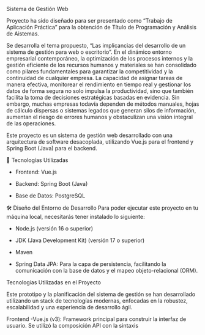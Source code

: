 Sistema de Gestión Web

Proyecto ha sido diseñado para ser presentado como “Trabajo de Aplicación Práctica” para la obtención de Título de Programación y Análisis de Aistemas.

Se desarrolla el tema propuesto, “Las implicancias del desarrollo de un sistema de gestión para web o escritorio”. En el dinámico entorno empresarial 
contemporáneo, la optimización de los procesos internos y la gestión eficiente de los recursos humanos y materiales se han consolidado como pilares 
fundamentales para garantizar la competitividad y la continuidad de cualquier empresa. La capacidad de asignar tareas de manera efectiva, monitorear 
el rendimiento en tiempo real y gestionar los datos de forma segura no solo impulsa la productividad, sino que también facilita la toma de decisiones 
estratégicas basadas en evidencia. Sin embargo, muchas empresas todavía dependen de métodos manuales, hojas de cálculo dispersas o sistemas legados 
que generan silos de información, aumentan el riesgo de errores humanos y obstaculizan una visión integral de las operaciones.


Este proyecto es un sistema de gestión web desarrollado con una arquitectura de software desacoplada, utilizando Vue.js para el frontend y Spring Boot (Java) para el backend.

🚀 Tecnologías Utilizadas

* Frontend: Vue.js

* Backend: Spring Boot (Java)

* Base de Datos: PostgreSQL

🛠️ Diseño del Entorno de Desarrollo
Para poder ejecutar este proyecto en tu máquina local, necesitarás tener instalado lo siguiente:

* Node.js (versión 16 o superior)

* JDK (Java Development Kit) (versión 17 o superior)

* Maven

* Spring Data JPA: Para la capa de persistencia, facilitando la comunicación con la base de datos y el mapeo objeto-relacional (ORM).


Tecnologías Utilizadas en el Proyecto

Este prototipo y la planificación del sistema de gestión se han desarrollado utilizando un stack de tecnologías modernas, enfocadas en la robustez, escalabilidad y una experiencia de desarrollo ágil.

Frontend
-Vue.js (v3): Framework principal para construir la interfaz de usuario. Se utilizó la composición API con la sintaxis <script setup> para una lógica de componentes clara y eficiente.

-Vite.js: Herramienta de construcción y servidor de desarrollo local, elegida por su altísima velocidad y su experiencia de desarrollo optimizada (HMR - Hot Module Replacement).

-Tailwind CSS (v3): Framework de CSS utility-first para estilizar toda la aplicación, permitiendo un diseño moderno y responsive de forma rápida y consistente.

-Vue Router: Librería oficial para gestionar la navegación y las rutas de la Single Page Application (SPA).

-Chart.js & vue-chartjs: Librerías utilizadas para la creación de gráficos dinámicos y visualizaciones de datos en el módulo de reportes (dashboard).

Backend
-Java: Lenguaje de programación principal para la lógica de negocio, seleccionado por su robustez, seguridad y amplio ecosistema para aplicaciones empresariales.

-Spring Boot: Framework principal para la construcción de la API RESTful. Simplifica enormemente la configuración y el despliegue de aplicaciones Java autocontenidas.

-Spring Data JPA: Para la capa de persistencia, facilitando la comunicación con la base de datos y el mapeo objeto-relacional (ORM).

-Spring Security: Para implementar la autenticación (login) y autorización (gestión de roles) de los usuarios de forma segura.

Base de Datos
-PostgreSQL: Sistema de gestión de bases de datos relacional de código abierto, elegido por su fiabilidad, escalabilidad y estricto cumplimiento de los estándares SQL.


Metodología y Modelado
* Scrum: Marco de trabajo ágil utilizado para la planificación y gestión de todo el ciclo de vida del proyecto.

* UML (Lenguaje Unificado de Modelado): Utilizado para la creación de Diagramas de Casos de Uso para modelar la interacción de los usuarios con el sistema.

* Diagrama Entidad-Relación (ERD): Utilizado para el diseño conceptual y lógico de la base de datos.
